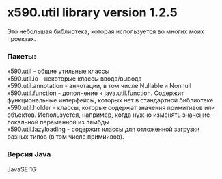 # x590.util library version 1.2.5
Это небольшая библиотека, которая используется во многих моих проектах.

### Пакеты:
x590.util - общие утильные классы  
x590.util.io - некоторые классы ввода/вывода  
x590.util.annotation - аннотации, в том числе Nullable и Nonnull  
x590.util.function - дополнение к java.util.function. Содержит функциональные интерфейсы, которых нет в стандартной библиотеке.  
x590.util.holder - классы, которые содержат значения примитивов или объектов. Используется, например, когда нужно изменять значение локальной переменной из лямбды  
x590.util.lazyloading - содержит классы для отложенной загрузки разных типов (в том числе примиивов).  

### Версия Java
JavaSE 16
